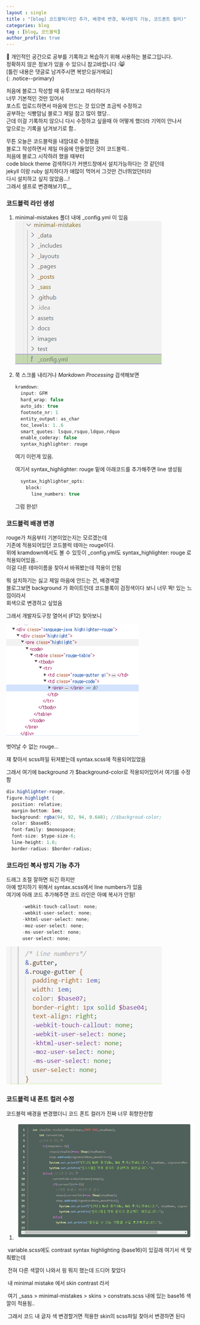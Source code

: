 ```yaml
---
layout : single
title : "[blog] 코드블럭(라인 추가, 배경색 변경, 복사방지 기능, 코드폰트 컬러)"
categories: blog
tag : [blog, 코드블럭]
author_profile: true
---
```



📌 개인적인 공간으로 공부를 기록하고 복습하기 위해 사용하는 블로그입니다. <br>
정확하지 않은 정보가 있을 수 있으니 참고바랍니다 :😸 <br>
[틀린 내용은 댓글로 남겨주시면 복받으실거에요]  
{: .notice--primary}



처음에 블로그 작성할 때 유투브보고 따라하다가<br>
너무 기본적인 것만 있어서<br>
포스트 업로드하면서 마음에 안드는 것 있으면 조금씩 수정하고<br>
공부하는 식빵맘님 블로그 제일 참고 많이 했당..<br>
근데 이걸 기록하지 않으니 다시 수정하고 싶을때 아 어떻게 했더라 기억이 안나서<br>
앞으로는 기록을 남겨보기로 함..<br>



무튼 오늘은 코드블럭을 내맘대로 수정했음<br>
블로그 작성하면서 제일 마음에 안들었던 것이 코드블럭..<br>
처음에 블로그 시작하려 했을 때부터<br>
code block theme 검색하다가 커맨드창에서 설치가능하다는 것 같던데<br>
jekyll 이랑 ruby 설치하다가 애많이 먹어서 그것만 건너뛰었던터라<br>
다시 설치하고 싶지 않았음...!<br>
그래서 셀프로 변경해보기루,,,<br>



### 코드블럭 라인 생성

1. minimal-mistakes 폴더 내에 _config.yml 이 있음<br>
   ![image-20240615103237767](../assets/images/image-20240615103237767.png)

2. 쭉 스크롤 내리거나 *Markdown Processing* 검색해보면 

   ```java
   kramdown:
     input: GFM
     hard_wrap: false
     auto_ids: true
     footnote_nr: 1
     entity_output: as_char
     toc_levels: 1..6
     smart_quotes: lsquo,rsquo,ldquo,rdquo
     enable_coderay: false
     syntax_highlighter: rouge
   ```

   여기 이런게 있음. 

   

   여기서  syntax_highlighter: rouge  밑에 아래코드를 추가해주면 line 생성됨

   ```java
     syntax_highlighter_opts:
       block:
         line_numbers: true  
   ```


   그럼 완성!



### 코드블럭 배경 변경

rouge가 처음부터 기본이었는지는 모르겠는데<br>
기존에 적용되어있던 코드블럭 테마는 rouge이다.<br>
위에 kramdown에서도 볼 수 있듯이 _config.yml도 syntax_highlighter: rouge 로 적용되어있음..<br>
이걸 다른 테마이름을 찾아서 바꿔봤는데 적용이 안됨<br>



뭐 설치하기는 싫고 제일 마음에 안드는 건, 배경색깔<br>
블로그보면 background 가 화이트인데 코드블록이 검정색이다 보니 너무 똭! 있는 느낌이라서<br>
회색으로 변경하고 싶었음<br>

그래서 개발자도구창 열어서 (F12) 찾아보니<br>

![image-20240615104301376](../assets/images/image-20240615104301376.png)

벗어날 수 없는 rouge...<br>

쟤 찾아서 scss파일 뒤져봤는데 syntax.scss에 적용되어있었음<br>

그래서 여기에 background 가  $background-color로 적용되어있어서 여기를 수정함<br>

```java
div.highlighter-rouge,
figure.highlight {
  position: relative;
  margin-bottom: 1em;
  background: rgba(94, 92, 94, 0.648); //$backgroud-color;
  color: $base05;
  font-family: $monospace;
  font-size: $type-size-6;
  line-height: 1.8;
  border-radius: $border-radius;
```



### 코드라인 복사 방지 기능 추가

드래그 조절 잘하면 되긴 하지만 <br>
아예 방지하기 위해서  syntax.scss에서 line numbers가 있음<br>
여기에 아래 코드 추가해주면 코드 라인은 아예 복사가 안됨!<br>

```java
      -webkit-touch-callout: none;
      -webkit-user-select: none;
      -khtml-user-select: none;
      -moz-user-select: none;
      -ms-user-select: none;
      user-select: none;
```

![image-20240615113919106](../assets/images/image-20240615113919106.png)



### 코드블럭 내 폰트 컬러 수정

코드블럭 배경을 변경했더니 코드 폰트 컬러가 진짜 너무 휘향찬란함

1. ![image-20240615150359488](../assets/images/image-20240615150359488.png)

​	variable.scss에도 contrast syntax highlighting (base16)이 있길래 여기서 색 맞춰봤는데

​	전혀 다른 색깔이 나와서 읭 뭐지 했는데 드디어 찾았다

​	내 minimal mistake 에서 skin contrast 라서 

​	여기 _sass > minimal-mistakes > skins > constrats.scss 내에 있는 base16 색깔이 적용됨..  

​	그래서 코드 내 글자 색 변경할거면 적용한 skin의 scss파일 찾아서 변경하면 된다